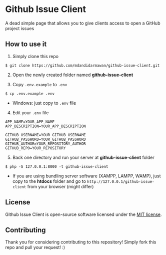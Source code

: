 # Github Issue Client
A dead simple page that allows you to give clients access to open a GitHub project issues

## How to use it
1. Simply clone this repo

```
$ git clone https://github.com/mdandidarmawan/github-issue-client.git
```

2. Open the newly created folder named __github-issue-client__

3. Copy `.env.example` to `.env`
```
$ cp .env.example .env
```
- Windows: just copy to `.env` file

4. Edit your `.env` file

```
APP_NAME=YOUR_APP_NAME
APP_DESCRIPTION=YOUR_APP_DESCRIPTION

GITHUB_USERNAME=YOUR_GITHUB_USERNAME
GITHUB_PASSWORD=YOUR_GITHUB_PASSWORD
GITHUB_AUTHOR=YOUR_REPOSITORY_AUTHOR
GITHUB_REPO=YOUR_REPOSITORY
```

5. Back one directory and run your server at __github-issue-client__ folder

```
$ php -S 127.0.0.1:8000 -t github-issue-client
```
- If you are using bundling server software (XAMPP, LAMPP, WAMP), just copy to the **htdocs** folder and go to `http://127.0.0.1/github-issue-client` from your browser (might differ)

## License
Github Issue Client is open-source software licensed under the [MIT license](https://github.com/mdandidarmawan/github-issue-client/blob/master/LICENSE.md).

## Contributing

Thank you for considering contributing to this repository! Simply fork this repo and pull your request! :)
